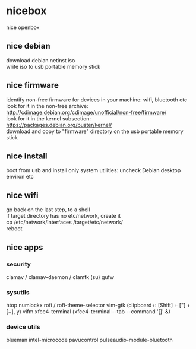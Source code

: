 # nicebox
nice openbox

## nice debian
download debian netinst iso  
write iso to usb portable memory stick  

## nice firmware
identify non-free firmware for devices in your machine: wifi, bluetooth etc  
look for it in the non-free archive: http://cdimage.debian.org/cdimage/unofficial/non-free/firmware/  
look for it in the kernel subsection: https://packages.debian.org/buster/kernel/  
download and copy to "firmware" directory on the usb portable memory stick  

## nice install
boot from usb and install only system utilities: uncheck Debian desktop environ etc  

## nice wifi
go back on the last step, to a shell  
if target directory has no etc/network, create it  
cp /etc/network/interfaces /target/etc/network/  
reboot  

## nice apps

### security
clamav / clamav-daemon / clamtk
(su) gufw

### sysutils
htop
numlockx
rofi / rofi-theme-selector
vim-gtk (clipboard+: [Shift] + ["] + [+], y)
vifm
xfce4-terminal (xfce4-terminal --tab --command '[]' &)

### device utils
blueman
intel-microcode
pavucontrol
pulseaudio-module-bluetooth
